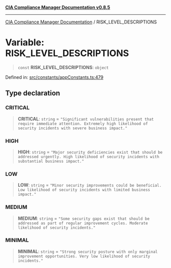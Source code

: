 [**CIA Compliance Manager Documentation v0.8.5**](../README.md)

***

[CIA Compliance Manager Documentation](../globals.md) / RISK\_LEVEL\_DESCRIPTIONS

# Variable: RISK\_LEVEL\_DESCRIPTIONS

> `const` **RISK\_LEVEL\_DESCRIPTIONS**: `object`

Defined in: [src/constants/appConstants.ts:479](https://github.com/Hack23/cia-compliance-manager/blob/eca22610f41e5f6b6c0cece88769b1ffbe9db4bd/src/constants/appConstants.ts#L479)

## Type declaration

### CRITICAL

> **CRITICAL**: `string` = `"Significant vulnerabilities present that require immediate attention. Extremely high likelihood of security incidents with severe business impact."`

### HIGH

> **HIGH**: `string` = `"Major security deficiencies exist that should be addressed urgently. High likelihood of security incidents with substantial business impact."`

### LOW

> **LOW**: `string` = `"Minor security improvements could be beneficial. Low likelihood of security incidents with limited business impact."`

### MEDIUM

> **MEDIUM**: `string` = `"Some security gaps exist that should be addressed as part of regular improvement cycles. Moderate likelihood of security incidents."`

### MINIMAL

> **MINIMAL**: `string` = `"Strong security posture with only marginal improvement opportunities. Very low likelihood of security incidents."`
